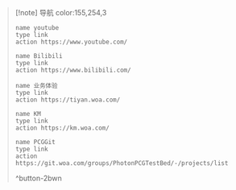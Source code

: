 > [!note] 导航
> color:155,254,3
> 
> ```button
> name youtube
> type link
> action https://www.youtube.com/
> ```
> 
> ```button
> name Bilibili
> type link
> action https://www.bilibili.com/
> ```
> 
> ```button
> name 业务体验
> type link
> action https://tiyan.woa.com/
> ```
> 
> ```button
> name KM
> type link
> action https://km.woa.com/
> ```
> 
> ```button
> name PCGGit
> type link
> action https://git.woa.com/groups/PhotonPCGTestBed/-/projects/list
> ```
> 
> ^button-2bwn
> 
